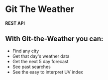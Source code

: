 # Git The Weather
#### REST API 

## With Git-the-Weather you can:
* Find any city
* Get that day's weather data
* Get the next 5 day forecast
* See past searches
* See the easy to interpret UV index